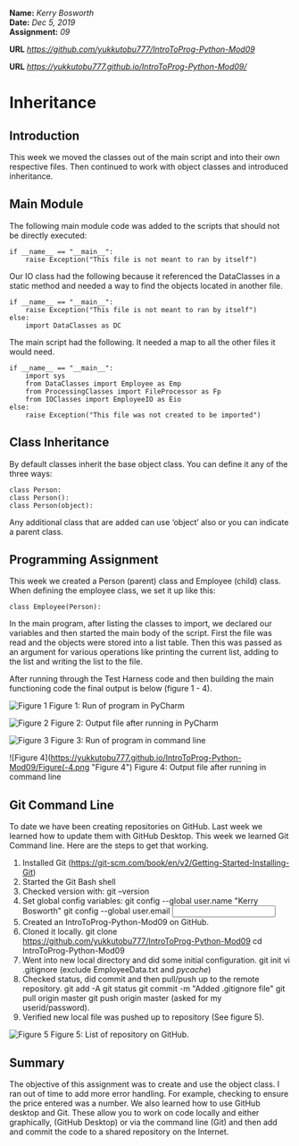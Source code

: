 
**Name:** *Kerry Bosworth*  
**Date:** *Dec 5, 2019*  
**Assignment:** *09*

**URL** *https://github.com/yukkutobu777/IntroToProg-Python-Mod09*

**URL** *https://yukkutobu777.github.io/IntroToProg-Python-Mod09/*

# Inheritance

## Introduction

This week we moved the classes out of the main script and into their own respective files. Then continued to work with object classes and introduced inheritance.

## Main Module

The following main module code was added to the scripts that should not be directly executed:

```
if __name__ == "__main__":
    raise Exception("This file is not meant to ran by itself")
```

Our IO class had the following because it referenced the DataClasses in a static method and needed a way to find the objects located in another file.

```
if __name__ == "__main__":
    raise Exception("This file is not meant to ran by itself")
else:
    import DataClasses as DC
```


The main script had the following. It needed a map to all the other files it would need.

```
if __name__ == "__main__":
    import sys
    from DataClasses import Employee as Emp
    from ProcessingClasses import FileProcessor as Fp
    from IOClasses import EmployeeIO as Eio
else:
    raise Exception("This file was not created to be imported")
```

## Class Inheritance

By default classes inherit the base object class. You can define it any of the three ways:

```
class Person:
class Person():
class Person(object):
```

Any additional class that are added can use ‘object’ also or you can indicate a parent class. 

## Programming Assignment

This week we created a Person (parent) class and Employee (child) class. When defining the employee class, we set it up like this:

```
class Employee(Person):
```

In the main program, after listing the classes to import, we declared our variables and then started the main body of the script. First the file was read and the objects were stored into a list table. Then this was passed as an argument for various operations like printing the current list, adding to the list and writing the list to the file.

After running through the Test Harness code and then building the main functioning code the final output is below (figure 1 - 4).

![Figure 1](https://yukkutobu777.github.io/IntroToProg-Python-Mod09/Figure9_1.png "Figure 1")
Figure 1: Run of program in PyCharm

![Figure 2](https://yukkutobu777.github.io/IntroToProg-Python-Mod09/Figure9_2.png "Figure 2")
Figure 2: Output file after running in PyCharm

![Figure 3](https://yukkutobu777.github.io/IntroToProg-Python-Mod09/Figure9_3.png "Figure 3")
Figure 3: Run of program in command line

![Figure 4](https://yukkutobu777.github.io/IntroToProg-Python-Mod09/Figure(-4.png "Figure 4")
Figure 4: Output file after running in command line


## Git Command Line

To date we have been creating repositories on GitHub. Last week we learned how to update them with GitHub Desktop. This week we learned Git Command line. Here are the steps to get that working.
1.	Installed Git (https://git-scm.com/book/en/v2/Getting-Started-Installing-Git)
2. Started the Git Bash shell
3.	Checked version with: 
git –version
4.	Set global config variables:
git config --global user.name "Kerry Bosworth"
git config --global user.email <input my email>
5.	Created an IntroToProg-Python-Mod09 on GitHub.
6.	Cloned it locally.
git clone https://github.com/yukkutobu777/IntroToProg-Python-Mod09
cd IntroToProg-Python-Mod09
7.	Went into new local directory and did some initial configuration.
git init
vi .gitignore (exclude EmployeeData.txt and *pycache*)
8.	Checked status, did commit and then pull/push up to the remote repository.
git add -A 
git status
git commit -m "Added .gitignore file"
git pull origin master
git push origin master (asked for my userid/password).
9.	Verified new local file was pushed up to repository (See figure 5).

![Figure 5](https://yukkutobu777.github.io/IntroToProg-Python-Mod09/Figure9_5.png "Figure 5")
Figure 5: List of repository on GitHub.

## Summary

The objective of this assignment was to create and use the object class. I ran out of time to add more error handling. For example, checking to ensure the price entered was a number. We also learned how to use GitHub desktop and Git. These allow you to work on code locally and either graphically, (GitHub Desktop) or via the command line (Git) and then add and commit the code to a shared repository on the Internet.

